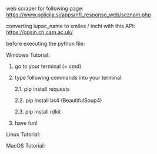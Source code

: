 web scraper for following page: 
https://www.policija.si/apps/nfl_response_web/seznam.php

converting iupac_name to smiles / inchi with this API:
      https://opsin.ch.cam.ac.uk/

before executing the python file:

Windows Tutorial:
  1. go to your terminal (= cmd)
  2. type following commands into your terminal:
     
     2.1. pip install requests
     
     2.2. pip install bs4   (BeautifulSoup4)
     
     2.3. pip install rdkit
     
  
  3. have fun!


Linux Tutorial:

MacOS Tutorial:

